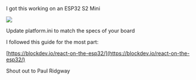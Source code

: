 

I got this working on an ESP32 S2 Mini

<img src="https://www.wemos.cc/en/latest/_images/s2_mini_v1.0.0_1_16x16.jpg">



Update platform.ini to match the specs of your board

I followed this guide for the most part:

[https://blockdev.io/react-on-the-esp32/](https://blockdev.io/react-on-the-esp32/)

Shout out to Paul Ridgway
